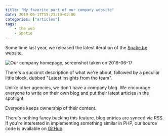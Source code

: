 ```yaml
---
title: "My favorite part of our company website"
date: 2019-06-17T15:23:19+02:00
categories: ["articles"]
tags:
    - the web
    - Spatie
---
```


Some time last year, we released the latest iteration of the [Spatie.be](https://spatie.be) website.

![Our company homepage, screenshot taken on 2019-06-17](/media/spatie-be-latest-insights.jpg)

There's a succinct description of what we're about, followed by a peculiar little block, dubbed "Latest insights from the team".

Unlike other agencies, we don't have a company blog. We encourage everyone to write on their own blog and put their latest articles in the spotlight.

Everyone keeps ownership of their content.

There's nothing fancy backing this feature, blog entries are synced via RSS. If you're interested in implementing something similar in PHP, our source code is available on [GitHub](https://github.com/spatie/spatie.be/blob/0b4f40e0121c064be057f04b2c30a263f33f0c6d/app/Console/Commands/ImportInsights.php).
